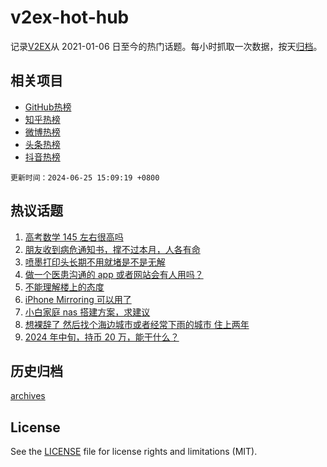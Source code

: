 # v2ex-hot-hub

 记录[V2EX](https://www.v2ex.com/)从 2021-01-06 日至今的热门话题。每小时抓取一次数据，按天[归档](archives)。
 
 ## 相关项目

- [GitHub热榜](https://github.com/lonnyzhang423/github-hot-hub)
- [知乎热榜](https://github.com/lonnyzhang423/zhihu-hot-hub)
- [微博热榜](https://github.com/lonnyzhang423/weibo-hot-hub)
- [头条热榜](https://github.com/lonnyzhang423/toutiao-hot-hub)
- [抖音热榜](https://github.com/lonnyzhang423/douyin-hot-hub)


 `更新时间：2024-06-25 15:09:19 +0800`

## 热议话题

1. [高考数学 145 左右很高吗](https://www.v2ex.com/t/1052172)
1. [朋友收到病危通知书，撑不过本月，人各有命](https://www.v2ex.com/t/1052319)
1. [喷墨打印头长期不用就堵是不是无解](https://www.v2ex.com/t/1052295)
1. [做一个医患沟通的 app 或者网站会有人用吗？](https://www.v2ex.com/t/1052135)
1. [不能理解楼上的态度](https://www.v2ex.com/t/1052240)
1. [iPhone Mirroring 可以用了](https://www.v2ex.com/t/1052281)
1. [小白家庭 nas 搭建方案，求建议](https://www.v2ex.com/t/1052142)
1. [想裸辞了 然后找个海边城市或者经常下雨的城市 住上两年](https://www.v2ex.com/t/1052349)
1. [2024 年中旬，持币 20 万，能干什么？](https://www.v2ex.com/t/1052414)

## 历史归档

[archives](archives)

## License

See the [LICENSE](LICENSE) file for license rights and limitations (MIT).
